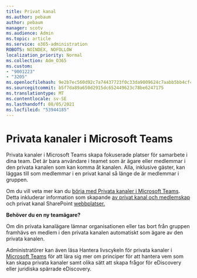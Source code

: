```yaml
---
title: Privat kanal
ms.author: pebaum
author: pebaum
manager: scotv
ms.audience: Admin
ms.topic: article
ms.service: o365-administration
ROBOTS: NOINDEX, NOFOLLOW
localization_priority: Normal
ms.collection: Adm_O365
ms.custom:
- "9001223"
- "3205"
ms.openlocfilehash: 9e2b7ec560d92c7a74437723f0c33da9009624c7aabb5bb4cf4b3906d916051a
ms.sourcegitcommit: b5f7da89a650d2915dc652449623c78be6247175
ms.translationtype: MT
ms.contentlocale: sv-SE
ms.lasthandoff: 08/05/2021
ms.locfileid: "53944185"
---
```

# <a name="private-channels-in-microsoft-teams"></a>Privata kanaler i Microsoft Teams

Privata kanaler i Microsoft Teams skapa fokuserade platser för samarbete i dina team. Det är bara användare i teamet som är ägare eller medlemmar i den privata kanalen som kan komma åt kanalen. Alla, inklusive gäster, kan läggas till som medlemmar i en privat kanal så länge de är medlemmar i gruppen.

Om du vill veta mer kan du [börja med Privata kanaler i Microsoft Teams](https://docs.microsoft.com/MicrosoftTeams/private-channels). Detta inkluderar information som skapande [av privat kanal och medlemskap](https://docs.microsoft.com/MicrosoftTeams/private-channels#private-channel-creation-and-membership) och privat kanal SharePoint [webbplatser.](https://docs.microsoft.com/MicrosoftTeams/private-channels#private-channel-sharepoint-sites)

**Behöver du en ny teamägare?**

Om din privata kanalägare lämnar organisationen eller tas bort från gruppen framhävs en medlem i den privata kanalen automatiskt som ägare av den privata kanalen.

Administratörer kan även läsa Hantera livscykeln för privata kanaler i [Microsoft Teams](https://docs.microsoft.com/MicrosoftTeams/private-channels-life-cycle-management) för att lära sig mer om principer för att hantera vem som kan skapa privata kanaler samt olika sätt att skapa frågor för eDiscovery eller juridiska spärrade eDiscovery.
